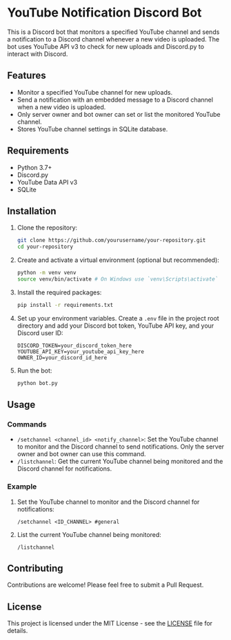 # YouTube Notification Discord Bot

This is a Discord bot that monitors a specified YouTube channel and sends a notification to a Discord channel whenever a new video is uploaded. The bot uses YouTube API v3 to check for new uploads and Discord.py to interact with Discord.

## Features

- Monitor a specified YouTube channel for new uploads.
- Send a notification with an embedded message to a Discord channel when a new video is uploaded.
- Only server owner and bot owner can set or list the monitored YouTube channel.
- Stores YouTube channel settings in SQLite database.

## Requirements

- Python 3.7+
- Discord.py
- YouTube Data API v3
- SQLite

## Installation

1. Clone the repository:
    ```bash
    git clone https://github.com/yourusername/your-repository.git
    cd your-repository
    ```
2. Create and activate a virtual environment (optional but recommended):
    ```bash
    python -m venv venv
    source venv/bin/activate # On Windows use `venv\Scripts\activate`
    ```
3. Install the required packages:
    ```bash
    pip install -r requirements.txt
    ```
4. Set up your environment variables. Create a `.env` file in the project root directory and add your Discord bot token, YouTube API key, and your Discord user ID:
    ```env
    DISCORD_TOKEN=your_discord_token_here
    YOUTUBE_API_KEY=your_youtube_api_key_here
    OWNER_ID=your_discord_id_here
    ```
5. Run the bot:
    ```bash
    python bot.py
    ```

## Usage

### Commands

- `/setchannel <channel_id> <notify_channel>`: Set the YouTube channel to monitor and the Discord channel to send notifications. Only the server owner and bot owner can use this command.
- `/listchannel`: Get the current YouTube channel being monitored and the Discord channel for notifications.

### Example

1. Set the YouTube channel to monitor and the Discord channel for notifications:
    ```
    /setchannel <ID_CHANNEL> #general
    ```
2. List the current YouTube channel being monitored:
    ```
    /listchannel
    ```

## Contributing

Contributions are welcome! Please feel free to submit a Pull Request.

## License

This project is licensed under the MIT License - see the [LICENSE](LICENSE) file for details.
